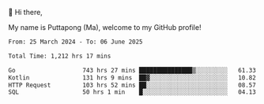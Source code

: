 👋 Hi there,

My name is Puttapong (Ma), welcome to my GitHub profile!

<!--START_SECTION:waka-->

```txt
From: 25 March 2024 - To: 06 June 2025

Total Time: 1,212 hrs 17 mins

Go                   743 hrs 27 mins ███████████████▒░░░░░░░░░   61.33 %
Kotlin               131 hrs 9 mins  ██▓░░░░░░░░░░░░░░░░░░░░░░   10.82 %
HTTP Request         103 hrs 52 mins ██░░░░░░░░░░░░░░░░░░░░░░░   08.57 %
SQL                  50 hrs 1 min    █░░░░░░░░░░░░░░░░░░░░░░░░   04.13 %
```

<!--END_SECTION:waka-->
